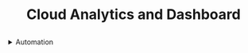 <h1 align = "center"> Cloud Analytics and Dashboard </h1>

## 
<details>
<summary>Automation</summary>
this is 'code' hi
  
```
if (isAwesome){
  return true
}
```

And if you'd like to use syntax highlighting, include the language:

```javascript
if (isAwesome){
  return true
}
```
</details>

